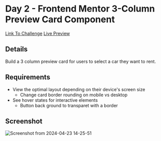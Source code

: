 # Day 2 - Frontend Mentor 3-Column Preview Card Component
[Link To Challenge](https://www.frontendmentor.io/challenges/3column-preview-card-component-pH92eAR2-)
[Live Preview](https://30-days-of-tailwind-day-2.netlify.app/)

## Details

Build a 3 column preview card for users to select a car they want to rent.

## Requirements
* View the optimal layout depending on their device's screen size
  * Change card border rounding on mobile vs desktop 
* See hover states for interactive elements
  * Button back ground to transparet with a border 

## Screenshot
![Screenshot from 2024-04-23 14-25-51](https://github.com/matthewsalan/30-days-of-tailwind/assets/8284435/f7ab2307-6cde-4cf5-bd19-db38dd4e4aff)


